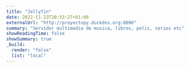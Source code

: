 ```yaml
---
title: "Jellyfin"
date: 2022-11-23T20:53:27+01:00
externalUrl: "http://proyectopy.duckdns.org:8096"
summary: "Servidor multimedia de musica, libros, pelis, series etc"
showReadingTime: false
showSummary: true
_build:
  render: "false"
  list: "local"
---
```


